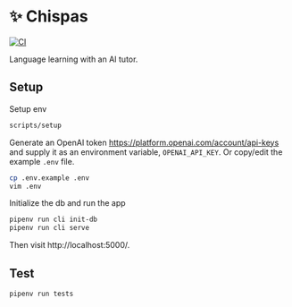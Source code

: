 # ✨ Chispas

[![CI](https://github.com/chispas-io/chispas-ai/actions/workflows/ci.yml/badge.svg?branch=main)](https://github.com/chispas-io/chispas-ai/actions/workflows/ci.yml)

Language learning with an AI tutor.

## Setup

Setup env

```bash
scripts/setup
```

Generate an OpenAI token https://platform.openai.com/account/api-keys and supply it as an environment variable, `OPENAI_API_KEY`. Or copy/edit the example `.env` file.

```bash
cp .env.example .env
vim .env
```

Initialize the db and run the app

```bash
pipenv run cli init-db
pipenv run cli serve
```

Then visit http://localhost:5000/.

## Test

```bash
pipenv run tests
```
